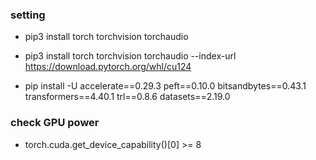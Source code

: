 ### setting
- pip3 install torch torchvision torchaudio
- pip3 install torch torchvision torchaudio --index-url https://download.pytorch.org/whl/cu124

- pip install -U accelerate==0.29.3 peft==0.10.0 bitsandbytes==0.43.1 transformers==4.40.1 trl==0.8.6 datasets==2.19.0

### check GPU power

- torch.cuda.get_device_capability()[0] >= 8